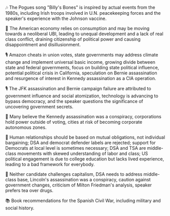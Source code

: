 🎶 The Pogues song "Billy's Bones" is inspired by actual events from the 1980s, including Irish troops involved in U.N. peacekeeping forces and the speaker's experience with the Johnson vaccine.

📝 The American economy relies on consumption and may be moving towards a neoliberal UBI, leading to unequal development and a lack of real class conflict, draining citizenship of political power and causing disappointment and disillusionment.

🎙 Amazon cheats in union votes, state governments may address climate change and implement universal basic income, growing divide between state and federal governments, focus on building state political influence, potential political crisis in California, speculation on Bernie assassination and resurgence of interest in Kennedy assassination as a CIA operation.

🎙️ The JFK assassination and Bernie campaign failure are attributed to government influence and social atomization, technology is advancing to bypass democracy, and the speaker questions the significance of uncovering government secrets.

📝 Many believe the Kennedy assassination was a conspiracy, corporations hold power outside of voting, cities at risk of becoming corporate autonomous zones.

📝 Human relationships should be based on mutual obligations, not individual bargaining; DSA and democrat defender labels are rejected; support for Democrats at local level is sometimes necessary; DSA and TSA are middle-class movements with skewed understanding of labor and class; US political engagement is due to college education but lacks lived experience, leading to a bad framework for everybody.

📰 Neither candidate challenges capitalism, DSA needs to address middle-class base, Lincoln's assassination was a conspiracy, caution against government changes, criticism of Milton Friedman's analysis, speaker prefers tea over drugs.

📚 Book recommendations for the Spanish Civil War, including military and social history.

